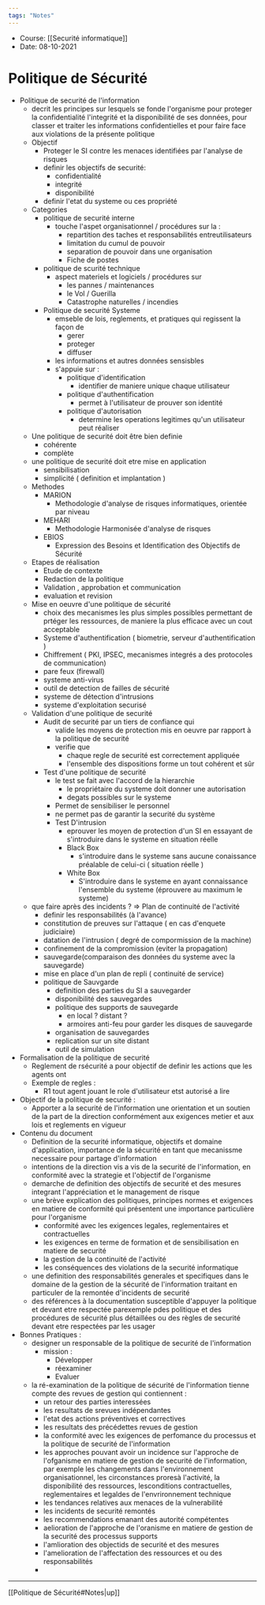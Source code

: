 ```yaml
---
tags: "Notes"
---
```


* Course: [[Securité informatique]]
* Date: 08-10-2021 


# Politique de Sécurité
* Politique de securité de l'information 
	* decrit les principes sur lesquels se fonde l'organisme pour proteger la confidentialité l'integrité et la disponibilité de ses données, pour classer et traiter les informations confidentielles et pour faire face aux violations de la présente politique
	* Objectif 
		* Proteger le SI contre les menaces identifiées par l'analyse de risques 
		* definir les objectifs de securité:
			* confidentialité 
			* integrité
			* disponibilité 
		* definir l'etat du systeme ou ces propriété 
	* Categories 
		* politique de securité interne 
			* touche l'aspet organisationnel  / procédures sur la : 
				* repartition des taches et responsabilités entreutilisateurs 
				* limitation du cumul de pouvoir 
				* separation de pouvoir dans une organisation
				* Fiche de postes
		* politique de scurité technique
			* aspect materiels et logiciels / procédures sur 
				* les pannes / maintenances 
				* le Vol / Guerilla 
				* Catastrophe naturelles / incendies 
		* Politique de securité Systeme 
			* emseble de lois, reglements, et pratiques qui regissent la façon de 
				* gerer 
				* proteger 
				* diffuser 
			* les informations et autres données sensisbles
			* s'appuie sur : 
				* politique d'identification
					* identifier de maniere unique chaque utilisateur 
				* politique d'authentification 
					* permet à l'utilisateur de prouver son identité
				* politique d'autorisation
					* determine les operations legitimes qu'un utilisateur peut réaliser
	* Une politique de securité doit être bien definie 
		* cohérente
		*  complète
	* une politique de securité doit etre mise en application 
		* sensibilisation 
		* simplicité ( definition et implantation )
	* Methodes 
		* MARION
			* Methodologie d'analyse de risques informatiques, orientée par niveau  
		* MEHARI
			* Methodologie Harmonisée d'analyse de risques 
		* EBIOS
			* Expression des Besoins et Identification des Objectifs de Sécurité
	* Etapes de réalisation 
		* Etude de contexte 
		* Redaction de la politique 
		* Validation , approbation et communication 
		* evaluation et revision 
	* Mise en oeuvre d'une politique de sécurité 
		* choix des mecanismes les plus simples possibles permettant de prtéger les ressources, de maniere la plus efficace avec un cout acceptable
		* Systeme d'authentification ( biometrie, serveur d'authentification )
		* Chiffrement ( PKI, IPSEC, mecanismes integrés a des protocoles de communication)
		* pare feux (firewall)
		* systeme anti-virus
		* outil de detection de failles de sécurité
		* systeme de détection d'intrusions 
		* systeme d'exploitation securisé
	* Validation d'une politique de securité
		* Audit de securité par un tiers de confiance qui 
			* valide les moyens de protection mis en oeuvre par rapport à la politique de securité 
			* verifie que 
				* chaque regle de securité est correctement appliquée
				* l'ensemble des dispositions forme un tout cohérent et sûr 
		*  Test d'une politique de securité 
			*  le test se fait avec l'accord de la hierarchie 
				*  le propriétaire du systeme doit donner une autorisation 
				*  degats possibles sur le systeme
			*  Permet de sensibiliser le personnel 
			*  ne permet pas de garantir la securité du système 
			*  Test D'intrusion 
				*  eprouver les moyen de protection d'un SI en essayant de s'introduire dans le systeme en situation réelle 
				*  Black Box 
					*  s'introduire dans le systeme sans aucune conaissance préalable de celui-ci ( situation réelle )
				*  White Box 
					*  S'introduire dans le systeme en ayant connaissance l'ensemble du systeme (éprouvere au maximum le systeme)
	*  que faire après des incidents ? => Plan de continuité de l'activité 
		*  definir les responsabilités (à l'avance)
		*  constitution de preuves sur l'attaque ( en cas d'enquete judiciaire)
		*  datation de l'intrusion ( degré de compormission de la machine)
		*  confinement de la compromission (eviter la propagation)
		*  sauvegarde(comparaison des données du systeme avec la sauvegarde)
		*  mise en place d'un plan de repli ( continuité de service)
		*  politique de Sauvgarde
			*  definition des parties du SI a sauvegarder 
			*  disponibilité des sauvegardes 
			*  politique des supports de sauvegarde
				*  en local ? distant ? 
				*  armoires anti-feu pour garder les disques de sauvegarde
			*  organisation de sauvegardes
			*  replication sur un site distant 
			*  outil de simulation 
*  Formalisation de la politique de securité 
	*  Reglement de rsécurité a pour objectif de definir les actions que les agents ont 
	*  Exemple de regles : 
		*  R1 tout agent jouant le role d'utilisateur etst autorisé a lire
* Objectif de la politique de securité : 
	* Apporter a la securité de l'information une orientation et un soutien de la part de la direction conformément aux exigences metier et aux lois et reglements en vigueur 
* Contenu du document 
	* Definition de la securité informatique, objectifs et domaine d'application, importance de la sécurité en tant que mecanissme necessaire pour partage d'information 
	* intentions de la direction vis a vis de la securité de l'information, en conformité avec la strategie et l'objectif de l'organisme 
	* demarche de definition des objectifs de securité et des mesures integrant l'appréciation et le management de risque 
	* une brève explication des politiques, principes normes et exigences en matiere de conformité qui présentent une importance particulière pour l'organisme 
		* conformité avec les exigences legales, reglementaires et contractuelles 
		* les exigences en terme de formation et de sensibilisation en matiere de securité
		* la gestion de la continuité de l'activité
		* les conséquences des violations de la securité informatique 
	* une definition des responsabilités generales et specifiques dans le domaine de la gestion de la sécurité de l'information traitant en particuler de la remontée d'incidents de securité 
	* des références à la documentation susceptible d'appuyer la politique et devant etre respectée parexemple pdes politique et des procédures de sécurité plus détaillées ou des règles de securité devant etre respectées par les usager
* Bonnes Pratiques : 
	* designer un responsable de la politique de securité de l'information
		* mission : 
			* Développer
			* réexaminer 
			* Evaluer 
	* la ré-examination de la politique de sécurité de l'information tienne compte des revues de gestion qui contiennent : 
		* un retour des parties interessées 
		* les resultats de srevues indépendantes
		* l'etat des actions préventives et correctives 
		* les resultats des précédettes revues de gestion 
		*  la conformité avec les exigences de perfomance du processus et la politique de securité de l'information 
		*  les approches pouvant avoir un incidence sur l'approche de l'ofganisme en matiere de gestion de securité de l'information, par exemple les changements dans l'environnement organisationnel, les circonstances proresà l'activité, la disponibilité des ressources, lesconditions contractuelles, reglementaires et legaldes de l'envrironnement technique 
		*  les tendances relatives aux menaces de la vulnerabilité 
		*  les incidents de securité remontés 
		*  les recommendations emanant des autorité compétentes
		*  aelioration de l'approche de l'oranisme en matiere de gestion de la securité des processus supports 
		*  l'amlioration des objectids de securité et des mesures 
		*  l'amelioration de l'affectation des ressources et ou des responsabilités 
		*  




---
[[Politique de Sécurité#Notes|up]]